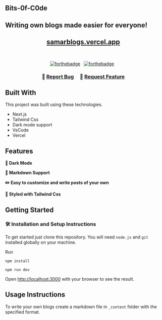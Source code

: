 ## Bits-0f-C0de

## Writing own blogs made easier for everyone!

<h2 align="center">
  <a href="https://samarblogs.vercel.app/" target="_blank">samarblogs.vercel.app</a>
</h2>

<br/>

<center>

[![forthebadge](https://forthebadge.com/images/badges/built-with-love.svg)](https://forthebadge.com) &nbsp;
[![forthebadge](https://forthebadge.com/images/badges/made-with-javascript.svg)](https://forthebadge.com) &nbsp;


</center>

<h3 align="center">
    🔹
    <a href="https://github.com/SamarAhar/Bits-0f-C0de/issues">Report Bug</a> &nbsp; &nbsp;
    🔹
    <a href="https://github.com/SamarAhar/Bits-0f-C0de/issues">Request Feature</a>
</h3>

## Built With

This project was built using these technologies.

- Next.js
- Tailwind Css
- Dark mode support
- VsCode
- Vercel

## Features

**🌙 Dark Mode**

**📃 Markdown Support**

**✏️ Easy to customize and write posts of your own**

**🎨 Styled with Tailwind Css**

## Getting Started

### 🛠 Installation and Setup Instructions

To get started just clone this repository. You will need `node.js` and `git` installed globally on your machine.

Run

```
npm install
```

```
npm run dev
```

Open [http://localhost:3000](http://localhost:3000) with your browser to see the result.

## Usage Instructions

To write your own blogs create a markdown file in `_content` folder with the specified format. 
